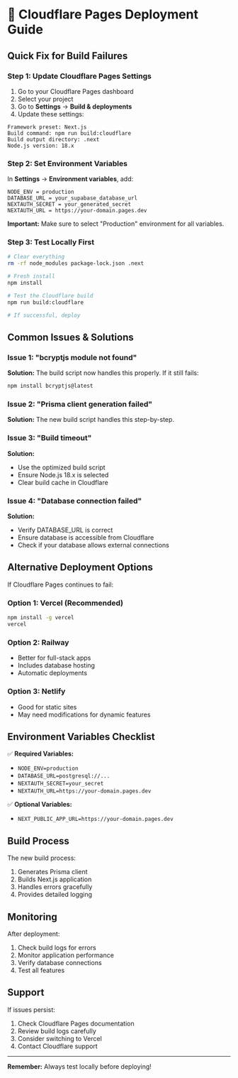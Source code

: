 # 🚀 Cloudflare Pages Deployment Guide

## Quick Fix for Build Failures

### Step 1: Update Cloudflare Pages Settings

1. Go to your Cloudflare Pages dashboard
2. Select your project
3. Go to **Settings** → **Build & deployments**
4. Update these settings:

```
Framework preset: Next.js
Build command: npm run build:cloudflare
Build output directory: .next
Node.js version: 18.x
```

### Step 2: Set Environment Variables

In **Settings** → **Environment variables**, add:

```
NODE_ENV = production
DATABASE_URL = your_supabase_database_url
NEXTAUTH_SECRET = your_generated_secret
NEXTAUTH_URL = https://your-domain.pages.dev
```

**Important:** Make sure to select "Production" environment for all variables.

### Step 3: Test Locally First

```bash
# Clear everything
rm -rf node_modules package-lock.json .next

# Fresh install
npm install

# Test the Cloudflare build
npm run build:cloudflare

# If successful, deploy
```

## Common Issues & Solutions

### Issue 1: "bcryptjs module not found"
**Solution:** The build script now handles this properly. If it still fails:

```bash
npm install bcryptjs@latest
```

### Issue 2: "Prisma client generation failed"
**Solution:** The new build script handles this step-by-step.

### Issue 3: "Build timeout"
**Solution:** 
- Use the optimized build script
- Ensure Node.js 18.x is selected
- Clear build cache in Cloudflare

### Issue 4: "Database connection failed"
**Solution:**
- Verify DATABASE_URL is correct
- Ensure database is accessible from Cloudflare
- Check if your database allows external connections

## Alternative Deployment Options

If Cloudflare Pages continues to fail:

### Option 1: Vercel (Recommended)
```bash
npm install -g vercel
vercel
```

### Option 2: Railway
- Better for full-stack apps
- Includes database hosting
- Automatic deployments

### Option 3: Netlify
- Good for static sites
- May need modifications for dynamic features

## Environment Variables Checklist

✅ **Required Variables:**
- `NODE_ENV=production`
- `DATABASE_URL=postgresql://...`
- `NEXTAUTH_SECRET=your_secret`
- `NEXTAUTH_URL=https://your-domain.pages.dev`

✅ **Optional Variables:**
- `NEXT_PUBLIC_APP_URL=https://your-domain.pages.dev`

## Build Process

The new build process:
1. Generates Prisma client
2. Builds Next.js application
3. Handles errors gracefully
4. Provides detailed logging

## Monitoring

After deployment:
1. Check build logs for errors
2. Monitor application performance
3. Verify database connections
4. Test all features

## Support

If issues persist:
1. Check Cloudflare Pages documentation
2. Review build logs carefully
3. Consider switching to Vercel
4. Contact Cloudflare support

---

**Remember:** Always test locally before deploying!
